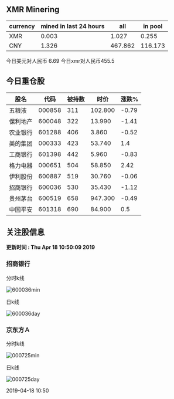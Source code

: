 ## XMR Minering

|currency|mined in last 24 hours|all|in pool|
|---|---|---|---|
|XMR|0.003|1.027|0.255|
|CNY|1.326|467.862|116.173|

今日美元对人民币 6.69	今日xmr对人民币455.5


## 今日重仓股 

|股名|代码|被持数|时价|涨跌%|
|---|---|---|---|---|
|五粮液|000858|311|102.800|-0.79|
|保利地产|600048|322|13.990|-1.41|
|农业银行|601288|406|3.860|-0.52|
|美的集团|000333|423|53.740|1.4|
|工商银行|601398|442|5.960|-0.83|
|格力电器|000651|504|58.850|2.42|
|伊利股份|600887|519|30.760|-0.06|
|招商银行|600036|530|35.430|-1.12|
|贵州茅台|600519|658|947.300|-0.49|
|中国平安|601318|690|84.900|0.5|

## 关注股信息
**更新时间 : Thu Apr 18 10:50:09 2019**
### 招商银行 
分时k线

![600036min](http://image.sinajs.cn/newchart/min/n/sh600036.gif)

日k线

![600036day](http://image.sinajs.cn/newchart/daily/n/sh600036.gif)

### 京东方Ａ 
分时k线

![000725min](http://image.sinajs.cn/newchart/min/n/sz000725.gif)

日k线

![000725day](http://image.sinajs.cn/newchart/daily/n/sz000725.gif)

2019-04-18 10:50